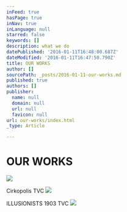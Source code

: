 ```yaml
---
inFeed: true
hasPage: true
inNav: true
inLanguage: null
starred: false
keywords: []
description: what we do
datePublished: '2016-01-11T16:48:00.687Z'
dateModified: '2016-01-11T16:47:50.790Z'
title: OUR WORKS
author: []
sourcePath: _posts/2016-01-11-our-works.md
published: true
authors: []
publisher:
  name: null
  domain: null
  url: null
  favicon: null
url: our-works/index.html
_type: Article

---
```

# OUR WORKS
![](https://the-grid-user-content.s3-us-west-2.amazonaws.com/2b03cac1-5a87-4a2d-8941-48fb8f95374e.jpg)

Cirkopolis TVC
![](https://s3-us-west-2.amazonaws.com/the-grid-img/p/90f5be6a9236196f5eeeca0d776018440097f7f1.png)

ILLUSIONISTS 1903 TVC
![](https://the-grid-user-content.s3-us-west-2.amazonaws.com/86a717bd-1bac-4e9f-921e-d2eba5ce3bd6.png)